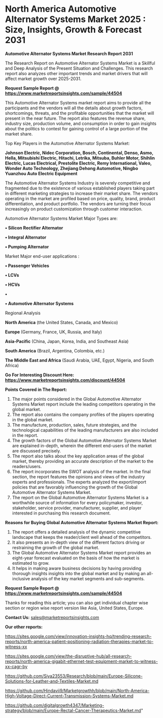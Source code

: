 # North America Automotive Alternator Systems Market 2025 : Size, Insights, Growth & Forecast 2031

<strong>Automotive Alternator Systems Market Research Report 2031</strong>

The Research Report on Automotive Alternator Systems Market is a Skillful and Deep Analysis of the Present Situation and Challenges. This research report also analyzes other important trends and market drivers that will affect market growth over 2025-2031.

<strong>Request Sample Report @ <a href=https://www.marketreportsinsights.com/sample/44504>https://www.marketreportsinsights.com/sample/44504</a></strong>

This Automotive Alternator Systems market report aims to provide all the participants and the vendors will all the details about growth factors, shortcomings, threats, and the profitable opportunities that the market will present in the near future. The report also features the revenue share, industry size, production volume, and consumption in order to gain insights about the politics to contest for gaining control of a large portion of the market share.

Top Key Players in the Automotive Alternator Systems Market:

<strong>Johnson Electric, Nidec Corporation, Bosch, Continental, Denso, Asmo, Hella, Mitsubishi Electric, Hitachi, Letrika, Mitsuba, Buhler Motor, Shihlin Electric, Lucas Electrical, Prestolite Electric, Remy International, Valeo, Wonder Auto Technology, Zhejiang Dehong Automotive, Ningbo Yuanzhou Auto Electric Equipment</strong>

The Automotive Alternator Systems Industry is severely competitive and fragmented due to the existence of various established players taking part in different marketing strategies to increase their market share. The vendors operating in the market are profiled based on price, quality, brand, product differentiation, and product portfolio. The vendors are turning their focus increasingly on product customization through customer interaction.

Automotive Alternator Systems Market Major Types are:

<strong>•  Silicon Rectifier Alternator

•  Integral Alternator

•  Pumping Alternator</strong>

Market Major end-user applications :

<strong>•  Passenger Vehicles

•  LCVs

•  HCVs

•  

•  Automotive Alternator Systems</strong>

Regional Analysis

</u><strong><b>North America</b></strong> (the United States, Canada, and Mexico)

<strong><b>Europe </b></strong>(Germany, France, UK, Russia, and Italy)

<strong><b>Asia-Pacific</b></strong> (China, Japan, Korea, India, and Southeast Asia)

<strong><b>South America</b></strong> (Brazil, Argentina, Colombia, etc.)

<strong><b>The Middle East and Africa</b></strong> (Saudi Arabia, UAE, Egypt, Nigeria, and South Africa)

<strong>Go For Interesting Discount Here: <a href=https://www.marketreportsinsights.com/discount/44504>https://www.marketreportsinsights.com/discount/44504</a></strong>

<strong>Points Covered in The Report:</strong>
<ol>
  <li>The major points considered in the Global Automotive Alternator Systems Market report include the leading competitors operating in the global market.</li>
  <li>The report also contains the company profiles of the players operating in the global market.</li>
  <li>The manufacture, production, sales, future strategies, and the technological capabilities of the leading manufacturers are also included in the report.</li>
  <li>The growth factors of the Global Automotive Alternator Systems Market are explained in-depth, wherein the different end-users of the market are discussed precisely.</li>
  <li>The report also talks about the key application areas of the global market, thereby providing an accurate description of the market to the readers/users.</li>
  <li>The report incorporates the SWOT analysis of the market. In the final section, the report features the opinions and views of the industry experts and professionals. The experts analyzed the export/import policies that are favorably influencing the growth of the Global Automotive Alternator Systems Market.</li>
  <li>The report on the Global Automotive Alternator Systems Market is a worthwhile source of information for every policymaker, investor, stakeholder, service provider, manufacturer, supplier, and player interested in purchasing this research document.</li>
</ol>
<strong>Reasons for Buying Global Automotive Alternator Systems Market Report:</strong>

<ol>
  <li>The report offers a detailed analysis of the dynamic competitive landscape that keeps the reader/client well ahead of the competitors.</li>
  <li>It also presents an in-depth view of the different factors driving or restraining the growth of the global market.</li>
  <li>The Global Automotive Alternator Systems Market report provides an eight-year forecast evaluated on the basis of how the market is estimated to grow.</li>
  <li>It helps in making aware business decisions by having providing thorough insights insights into the global market and by making an all-inclusive analysis of the key market segments and sub-segments.</li>
</ol>
<strong>Request Sample Report @ <a href=https://www.marketreportsinsights.com/sample/44504>https://www.marketreportsinsights.com/sample/44504</a></strong>


Thanks for reading this article; you can also get individual chapter wise section or region wise report version like Asia, United States, Europe.

<strong>Contact Us:</strong>
sales@marketreportsinsights.com

<strong>Our other reports:</strong>

<a href=https://sites.google.com/view/innovation-insights-hq/trending-research-reports/north-america-patient-positioning-radiation-therapies-market-to-witness-xx>https://sites.google.com/view/innovation-insights-hq/trending-research-reports/north-america-patient-positioning-radiation-therapies-market-to-witness-xx</a>

<a href=https://sites.google.com/view/the-disruptive-hub/all-research-reports/north-america-gigabit-ethernet-test-equipment-market-to-witness-xx-cagr-by>https://sites.google.com/view/the-disruptive-hub/all-research-reports/north-america-gigabit-ethernet-test-equipment-market-to-witness-xx-cagr-by</a>

<a href=https://github.com/Siya23553/Research/blob/main/Europe-Silicone-Solutions-for-Leather-and-Textiles-Market.md>https://github.com/Siya23553/Research/blob/main/Europe-Silicone-Solutions-for-Leather-and-Textiles-Market.md</a>

<a href=https://github.com/Hindavii9/Marketgrowthh/blob/main/North-America-High-Voltage-Direct-Current-Transmission-Systems-Market.md>https://github.com/Hindavii9/Marketgrowthh/blob/main/North-America-High-Voltage-Direct-Current-Transmission-Systems-Market.md</a>

<a href=https://github.com/digitalgrowth4347/Marketing-strategy/blob/main/Europe-Rectal-Cancer-Therapeutics-Market.md>https://github.com/digitalgrowth4347/Marketing-strategy/blob/main/Europe-Rectal-Cancer-Therapeutics-Market.md</a>"
